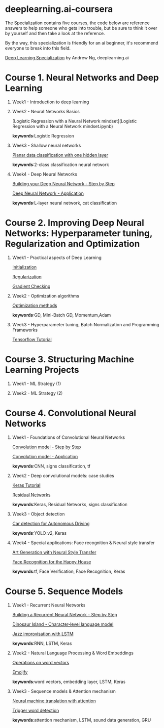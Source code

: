 # deeplearning.ai-coursera
The Specialization contains five courses, the code below are reference answers to help someone who gets into trouble, but be sure to think it over by yourself and then take a look at the reference.

By the way, this specialization is friendly for an ai beginner, it's recommend everyone to break into this field.

[Deep Learning Specialization](https://www.coursera.org/specializations/deep-learning) by Andrew Ng, deeplearning.ai


# Course 1. Neural Networks and Deep Learning

1. Week1 - Introduction to deep learning
2. Week2 - Neural Networks Basics

   [Logistic Regression with a Neural Network mindset](Logistic Regression with a Neural Network mindset.ipynb)

   **keywords**:Logistic Regression
   
3. Week3 - Shallow neural networks

   [Planar data classification with one hidden layer](https://github.com/Inori2030/deeplearning.ai-coursera/blob/master/C1/Planar%20data%20classification%20with%20one%20hidden%20layer.ipynb)
   
   **keywords**:2-class classification neural network
   
4. Week4 - Deep Neural Networks

   [Building your Deep Neural Network - Step by Step](https://github.com/Inori2030/deeplearning.ai-coursera/blob/master/C1/Building%20your%20Deep%20Neural%20Network%20-%20Step%20by%20Step.ipynb)
   
   [Deep Neural Network - Application](https://github.com/Inori2030/deeplearning.ai-coursera/blob/master/C1/Deep%20Neural%20Network%20-%20Application.ipynb)
   
   **keywords**:L-layer neural network, cat classification

# Course 2. Improving Deep Neural Networks: Hyperparameter tuning, Regularization and Optimization

1. Week1 - Practical aspects of Deep Learning

   [Initialization](https://github.com/Inori2030/deeplearning.ai-coursera/blob/master/C2/Initialization.ipynb)
   
   [Regularization](https://github.com/Inori2030/deeplearning.ai-coursera/blob/master/C2/Regularization.ipynb)
   
   [Gradient Checking](https://github.com/Inori2030/deeplearning.ai-coursera/blob/master/C2/Gradient%20Checking.ipynb)

2. Week2 - Optimization algorithms

   [Optimization methods](https://github.com/Inori2030/deeplearning.ai-coursera/blob/master/C2/Optimization%20methods.ipynb)
   
   **keywords**:GD, Mini-Batch GD, Momentum,Adam
         
3. Week3 - Hyperparameter tuning, Batch Normalization and Programming Frameworks

   [Tensorflow Tutorial](https://github.com/Inori2030/deeplearning.ai-coursera/blob/master/C2/Tensorflow%20Tutorial.ipynb)

# Course 3. Structuring Machine Learning Projects

1. Week1 - ML Strategy (1)

2. Week2 - ML Strategy (2)

# Course 4. Convolutional Neural Networks

1. Week1 - Foundations of Convolutional Neural Networks

   [Convolution model - Step by Step](https://github.com/Inori2030/deeplearning.ai-coursera/blob/master/C4/W1/Convolution%20model%20-%20Step%20by%20Step.ipynb)
   
   [Convolution model - Application](https://github.com/Inori2030/deeplearning.ai-coursera/blob/master/C4/W1/Convolution%20model%20-%20Application.ipynb)
   
   **keywords**:CNN, signs classification, tf

2. Week2 - Deep convolutional models: case studies

   [Keras Tutorial](https://github.com/Inori2030/deeplearning.ai-coursera/blob/master/C4/W2/Keras%20Tutorial/Keras%20Tutorial%20-%20Happy%20House.ipynb)
   
   [Residual Networks](https://github.com/Inori2030/deeplearning.ai-coursera/blob/master/C4/W2/Residual%20Networks/Residual%20Networks.ipynb)
   
   **keywords**:Keras, Residual Networks, signs classification
         
3. Week3 - Object detection

   [Car detection for Autonomous Driving](https://github.com/Inori2030/deeplearning.ai-coursera/blob/master/C4/W3/Car%20detection%20for%20Autonomous%20Driving/Autonomous%20driving%20application%20-%20Car%20detection.ipynb)
   
   **keywords**:YOLO_v2, Keras 

4. Week4 - Special applications: Face recognition & Neural style transfer

   [Art Generation with Neural Style Transfer](https://github.com/Inori2030/deeplearning.ai-coursera/blob/master/C4/W4/Neural%20Style%20Transfer/Art%20Generation%20with%20Neural%20Style%20Transfer.ipynb)
   
   [Face Recognition for the Happy House](https://github.com/Inori2030/deeplearning.ai-coursera/blob/master/C4/W4/Face%20Recognition/Face%20Recognition%20for%20the%20Happy%20House.ipynb)
   
   **keywords**:tf, Face Verification, Face Recognition, Keras

# Course 5. Sequence Models

1. Week1 - Recurrent Neural Networks

   [Building a Recurrent Neural Network - Step by Step](https://github.com/Inori2030/deeplearning.ai-coursera/blob/master/C5/W1/Building%20a%20Recurrent%20Neural%20Network%20-%20Step%20by%20Step/Building%20a%20Recurrent%20Neural%20Network%20-%20Step%20by%20Step.ipynb)
   
   [Dinosaur Island - Character-level language model](https://github.com/Inori2030/deeplearning.ai-coursera/blob/master/C5/W1/Dinosaur%20Island%20-%20Character-level%20language%20model/Dinosaurs%20Island%20-%20Character%20level%20language%20model%20final.ipynb)
   
   [Jazz improvisation with LSTM](https://github.com/Inori2030/deeplearning.ai-coursera/blob/master/C5/W1/Jazz%20improvisation%20with%20LSTM/Improvise%20a%20Jazz%20Solo%20with%20an%20LSTM%20Network.ipynb)
   
   **keywords**:RNN, LSTM, Keras

2. Week2 - Natural Language Processing & Word Embeddings

   [Operations on word vectors](https://github.com/Inori2030/deeplearning.ai-coursera/blob/master/C5/W2/Word%20Vector%20Representation/Operations%20on%20word%20vectors.ipynb)
   
   [Emojify](https://github.com/Inori2030/deeplearning.ai-coursera/blob/master/C5/W2/Emojify/Emojify.ipynb)
   
   **keywords**:word vectors, embedding layer, LSTM, Keras
         
3. Week3 - Sequence models & Attention mechanism

   [Neural machine translation with attention](https://github.com/Inori2030/deeplearning.ai-coursera/blob/master/C5/W3/Machine%20Translation/Neural%20machine%20translation%20with%20attention.ipynb)
   
   [Trigger word detection](https://github.com/Inori2030/deeplearning.ai-coursera/blob/master/C5/W3/Trigger%20word%20detection/Trigger%20word%20detection.ipynb)
   
   **keywords**:attention mechanism, LSTM, sound data generation, GRU 



